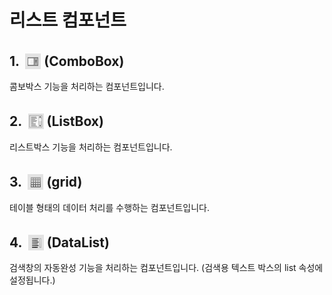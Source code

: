 # 리스트 컴포넌트

## 1. &nbsp;<img src="../../.vuepress/public/documentation/view-designer/Structure/Tool_Box/ComboBox.png" class="iconBtn" width="25" height="25"> (ComboBox)  <br/>
콤보박스 기능을 처리하는 컴포넌트입니다. 

## 2. &nbsp;<img src="../../.vuepress/public/documentation/view-designer/Structure/Tool_Box/ListBox.png" class="iconBtn" width="25" height="25"> (ListBox)  <br/>
리스트박스 기능을 처리하는 컴포넌트입니다.

## 3. &nbsp;<img src="../../.vuepress/public/documentation/view-designer/Structure/Tool_Box/grid.png" class="iconBtn" width="25" height="25"> (grid)  <br/>
테이블 형태의 데이터 처리를 수행하는 컴포넌트입니다.

## 4. &nbsp;<img src="../../.vuepress/public/documentation/view-designer/Structure/Tool_Box/DataList.png" class="iconBtn" width="25" height="25"> (DataList)  <br/>
검색창의 자동완성 기능을 처리하는 컴포넌트입니다. (검색용 텍스트 박스의 list 속성에 설정됩니다.)

<style type='text/css'>
  [class*="boxBorder"] { border: 1px solid #bbb; }
  [class*="font20"] { font-size: 20px }
  [class*="font18"] { font-size: 18px }
  [class="boxB"] { background: #6a8bad3b;padding:10px;border-radius: 4px; }
  [class="spanBtn"] { border: 1px solid #bbb; border-radius: 4px;padding: 3px;background:white; clolor:dimgrey; }
  [class="spanEx"] { color: #00a4ff; }
  [class="arrow"] { color: #6a8bad;display: inline-block;position: relative;width:13px; }
  [class="iconBtn"] { position: relative;top: 5px; }
</style>